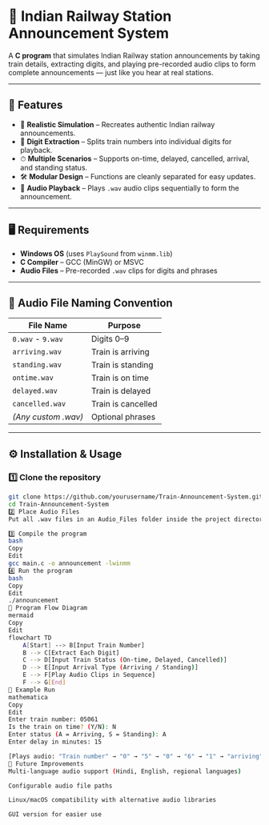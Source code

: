 # 🚉 Indian Railway Station Announcement System

A **C program** that simulates Indian Railway station announcements by taking train details, extracting digits, and playing pre-recorded audio clips to form complete announcements — just like you hear at real stations.

---

## 📌 Features
- 🎯 **Realistic Simulation** – Recreates authentic Indian railway announcements.
- 🔢 **Digit Extraction** – Splits train numbers into individual digits for playback.
- ⏱ **Multiple Scenarios** – Supports on-time, delayed, cancelled, arrival, and standing status.
- 🛠 **Modular Design** – Functions are cleanly separated for easy updates.
- 🎵 **Audio Playback** – Plays `.wav` audio clips sequentially to form the announcement.

---

## 🖥 Requirements
- **Windows OS** (uses `PlaySound` from `winmm.lib`)
- **C Compiler** – GCC (MinGW) or MSVC
- **Audio Files** – Pre-recorded `.wav` clips for digits and phrases

---

## 📂 Audio File Naming Convention
| File Name         | Purpose                               |
|-------------------|---------------------------------------|
| `0.wav` - `9.wav` | Digits 0–9                            |
| `arriving.wav`    | Train is arriving                     |
| `standing.wav`    | Train is standing                     |
| `ontime.wav`      | Train is on time                      |
| `delayed.wav`     | Train is delayed                      |
| `cancelled.wav`   | Train is cancelled                    |
| *(Any custom .wav)* | Optional phrases                    |

---

## ⚙️ Installation & Usage

### 1️⃣ Clone the repository
```bash
git clone https://github.com/yourusername/Train-Announcement-System.git
cd Train-Announcement-System
2️⃣ Place Audio Files
Put all .wav files in an Audio_Files folder inside the project directory.

3️⃣ Compile the program
bash
Copy
Edit
gcc main.c -o announcement -lwinmm
4️⃣ Run the program
bash
Copy
Edit
./announcement
🔄 Program Flow Diagram
mermaid
Copy
Edit
flowchart TD
    A[Start] --> B[Input Train Number]
    B --> C[Extract Each Digit]
    C --> D[Input Train Status (On-time, Delayed, Cancelled)]
    D --> E[Input Arrival Type (Arriving / Standing)]
    E --> F[Play Audio Clips in Sequence]
    F --> G[End]
🧩 Example Run
mathematica
Copy
Edit
Enter train number: 05061
Is the train on time? (Y/N): N
Enter status (A = Arriving, S = Standing): A
Enter delay in minutes: 15

[Plays audio: "Train number" → "0" → "5" → "0" → "6" → "1" → "arriving" → "delayed by 15 minutes"]
🚀 Future Improvements
Multi-language audio support (Hindi, English, regional languages)

Configurable audio file paths

Linux/macOS compatibility with alternative audio libraries

GUI version for easier use

